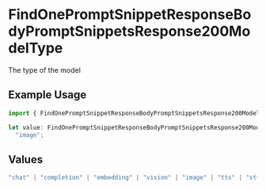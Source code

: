 # FindOnePromptSnippetResponseBodyPromptSnippetsResponse200ModelType

The type of the model

## Example Usage

```typescript
import { FindOnePromptSnippetResponseBodyPromptSnippetsResponse200ModelType } from "@orq-ai/node/models/operations";

let value: FindOnePromptSnippetResponseBodyPromptSnippetsResponse200ModelType =
  "image";
```

## Values

```typescript
"chat" | "completion" | "embedding" | "vision" | "image" | "tts" | "stt" | "rerank" | "moderations"
```